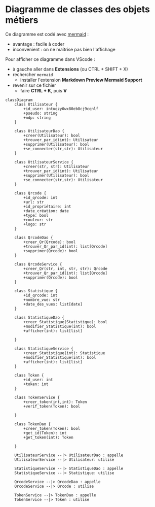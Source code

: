 
# Diagramme de classes des objets métiers

Ce diagramme est codé avec [mermaid](https://mermaid.js.org/syntax/classDiagram.html) :

* avantage : facile à coder
* inconvénient : on ne maîtrise pas bien l'affichage

Pour afficher ce diagramme dans VScode :

* à gauche aller dans **Extensions** (ou CTRL + SHIFT + X)
* rechercher `mermaid`
  * installer l'extension **Markdown Preview Mermaid Support**
* revenir sur ce fichier
  * faire **CTRL + K**, puis **V**

```mermaid
classDiagram
    class Utilisateur {
        +id_user: intuqzy0wx80eb8cj9cqnlf
        +pseudo: string
        +mdp: string
    }
    
    class UtilisateurDao {
        +creer(Utilisateur): bool
        +trouver_par_id(int): Utilisateur
        +supprimer(Utilisateur): bool
        +se_connecter(str,str): Utilisateur
    }
    
    class UtilisateurService {
        +creer(str, str): Utilisateur
        +trouver_par_id(int): Utilisateur
        +supprimer(Utilisateur): bool
        +se_connecter(str,str): Utilisateur
    }

    class Qrcode {
        +id_qrcode: int
        +url: str
        +id_propriétaire: int
        +date_création: date
        +type: bool
        +couleur: str
        +logo: str
    }
    
    class QrcodeDao {
        +creer_Qr(Qrcode): bool
        +trouver_Qr_par_id(int): list[Qrcode]
        +supprimer(Qrcode): bool
    }
    
    class QrcodeService {
        +creer_Qr(str, int, str, str): Qrcode
        +trouver_Qr_par_id(int): list[Qrcode]
        +supprimer(Qrcode): bool
    }

    class Statistique {
        +id_qrcode: int
        +nombre_vue: str
        +date_des_vues: list[date]
    }
    
    class StatistiqueDao {
        +creer_Statistique(Statistique): bool
        +modifier_Statistique(int): bool
        +afficher(int): list[list]

    }
    
    class StatistiqueService {
        +creer_Statistique(int): Statistique
        +modifier_Statistique(int): bool
        +afficher(int): list[list]
    }

    class Token {
        +id_user: int
        +token: int
    }

    class TokenService {
        +creer_token(int,int): Token
        +verif_token(Token): bool

    }

    class TokenDao {
        +creer_token(Token): bool
        +get_id(Token): int
        +get_token(int): Token

    }

    UtilisateurService --|> UtilisateurDao : appelle
    UtilisateurService --|> Utilisateur: utilise

    StatistiqueService --|> StatistiqueDao : appelle
    StatistiqueService --|> Statistique: utilise

    QrcodeService --|> QrcodeDao : appelle
    QrcodeService --|> Qrcode : utilise

    TokenService --|> TokenDao : appelle
    TokenService --|> Token : utilise



```
